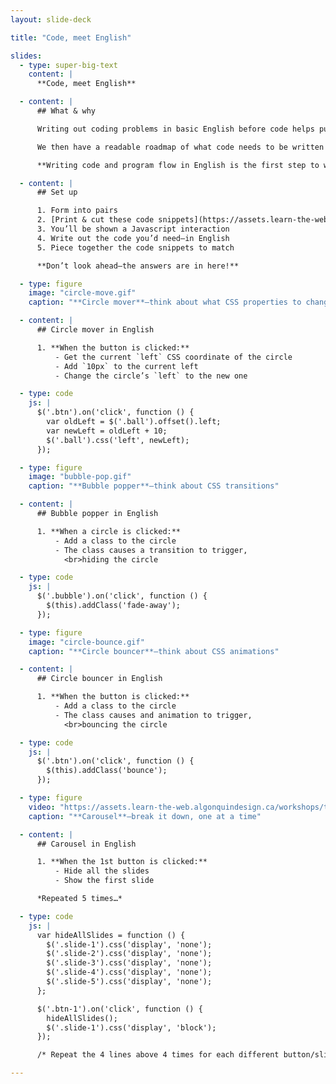 ```yaml
---
layout: slide-deck

title: "Code, meet English"

slides:
  - type: super-big-text
    content: |
      **Code, meet English**

  - content: |
      ## What & why

      Writing out coding problems in basic English before code helps put our brains in the right mindset.

      We then have a readable roadmap of what code needs to be written and where to write it.

      **Writing code and program flow in English is the first step to writing actual code.**

  - content: |
      ## Set up

      1. Form into pairs
      2. [Print & cut these code snippets](https://assets.learn-the-web.algonquindesign.ca/workshops/think-like-a-programmer/code-meet-english-lines-of-code.zip)
      3. You’ll be shown a Javascript interaction
      4. Write out the code you’d need—in English
      5. Piece together the code snippets to match

      **Don’t look ahead—the answers are in here!**

  - type: figure
    image: "circle-move.gif"
    caption: "**Circle mover**—think about what CSS properties to change"

  - content: |
      ## Circle mover in English

      1. **When the button is clicked:**
          - Get the current `left` CSS coordinate of the circle
          - Add `10px` to the current left
          - Change the circle’s `left` to the new one

  - type: code
    js: |
      $('.btn').on('click', function () {
        var oldLeft = $('.ball').offset().left;
        var newLeft = oldLeft + 10;
        $('.ball').css('left', newLeft);
      });

  - type: figure
    image: "bubble-pop.gif"
    caption: "**Bubble popper**—think about CSS transitions"

  - content: |
      ## Bubble popper in English

      1. **When a circle is clicked:**
          - Add a class to the circle
          - The class causes a transition to trigger,
            <br>hiding the circle

  - type: code
    js: |
      $('.bubble').on('click', function () {
        $(this).addClass('fade-away');
      });

  - type: figure
    image: "circle-bounce.gif"
    caption: "**Circle bouncer**—think about CSS animations"

  - content: |
      ## Circle bouncer in English

      1. **When the button is clicked:**
          - Add a class to the circle
          - The class causes and animation to trigger,
            <br>bouncing the circle

  - type: code
    js: |
      $('.btn').on('click', function () {
        $(this).addClass('bounce');
      });

  - type: figure
    video: "https://assets.learn-the-web.algonquindesign.ca/workshops/think-like-a-programmer/carousel.mp4"
    caption: "**Carousel**—break it down, one at a time"

  - content: |
      ## Carousel in English

      1. **When the 1st button is clicked:**
          - Hide all the slides
          - Show the first slide

      *Repeated 5 times…*

  - type: code
    js: |
      var hideAllSlides = function () {
        $('.slide-1').css('display', 'none');
        $('.slide-2').css('display', 'none');
        $('.slide-3').css('display', 'none');
        $('.slide-4').css('display', 'none');
        $('.slide-5').css('display', 'none');
      };

      $('.btn-1').on('click', function () {
        hideAllSlides();
        $('.slide-1').css('display', 'block');
      });

      /* Repeat the 4 lines above 4 times for each different button/slide combo… */

---
```

